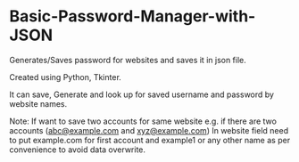 # Basic-Password-Manager-with-JSON

Generates/Saves password for websites and saves it in json file.

Created using Python, Tkinter.

It can save, Generate and look up for saved username and password by website names.

Note:
If want to save two accounts for same website
e.g. if there are two accounts (abc@example.com and xyz@example.com)
In website field need to put example.com for first account and example1 or any other name as per convenience to avoid data overwrite.
